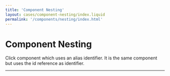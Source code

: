 ```yaml
---
title: 'Component Nesting'
layout: cases/component-nesting/index.liquid
permalink: '/components/nesting/index.html'
---
```


# Component Nesting

Click component which uses an alias identifier. It is the same component but uses the id reference as identifier.

---
